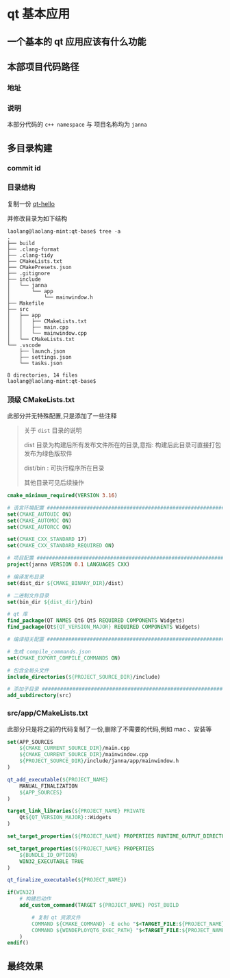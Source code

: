 # qt 基本应用

## 一个基本的 qt 应用应该有什么功能

## 本部项目代码路径

### 地址

### 说明

本部分代码的 `c++ namespace` 与 项目名称均为 `janna`

## 多目录构建

### commit id



### 目录结构

复制一份 [qt-hello](https://github.com/ghost-hello-project/xui-note/tree/main/code/qt/qt-hello)

并修改目录为如下结构

```
laolang@laolang-mint:qt-base$ tree -a
.
├── build
├── .clang-format
├── .clang-tidy
├── CMakeLists.txt
├── CMakePresets.json
├── .gitignore
├── include
│   └── janna
│       └── app
│           └── mainwindow.h
├── Makefile
├── src
│   ├── app
│   │   ├── CMakeLists.txt
│   │   ├── main.cpp
│   │   └── mainwindow.cpp
│   └── CMakeLists.txt
└── .vscode
    ├── launch.json
    ├── settings.json
    └── tasks.json

8 directories, 14 files
laolang@laolang-mint:qt-base$ 
```

### 顶级 CMakeLists.txt

此部分并无特殊配置,只是添加了一些注释

> 关于 `dist` 目录的说明
> 
> dist 目录为构建后所有发布文件所在的目录,意指: 构建后此目录可直接打包发布为绿色版软件
> 
> dist/bin : 可执行程序所在目录
> 
> 其他目录可见后续操作

```cmake
cmake_minimum_required(VERSION 3.16)

# 语言环境配置 ###########################################################################################################
set(CMAKE_AUTOUIC ON)
set(CMAKE_AUTOMOC ON)
set(CMAKE_AUTORCC ON)

set(CMAKE_CXX_STANDARD 17)
set(CMAKE_CXX_STANDARD_REQUIRED ON)

# 项目配置 ##############################################################################################################
project(janna VERSION 0.1 LANGUAGES CXX)

# 编译发布目录
set(dist_dir ${CMAKE_BINARY_DIR}/dist)

# 二进制文件目录
set(bin_dir ${dist_dir}/bin)

# qt 库
find_package(QT NAMES Qt6 Qt5 REQUIRED COMPONENTS Widgets)
find_package(Qt${QT_VERSION_MAJOR} REQUIRED COMPONENTS Widgets)

# 编译相关配置 ###########################################################################################################

# 生成 compile_commands.json
set(CMAKE_EXPORT_COMPILE_COMMANDS ON)

# 包含全局头文件
include_directories(${PROJECT_SOURCE_DIR}/include)

# 添加子目录 #############################################################################################################
add_subdirectory(src)
```

### src/app/CMakeLists.txt

此部分只是将之前的代码复制了一份,删除了不需要的代码,例如 mac 、安装等

```cmake
set(APP_SOURCES
    ${CMAKE_CURRENT_SOURCE_DIR}/main.cpp
    ${CMAKE_CURRENT_SOURCE_DIR}/mainwindow.cpp
    ${PROJECT_SOURCE_DIR}/include/janna/app/mainwindow.h
)

qt_add_executable(${PROJECT_NAME}
    MANUAL_FINALIZATION
    ${APP_SOURCES}
)

target_link_libraries(${PROJECT_NAME} PRIVATE
    Qt${QT_VERSION_MAJOR}::Widgets
)

set_target_properties(${PROJECT_NAME} PROPERTIES RUNTIME_OUTPUT_DIRECTORY ${bin_dir})

set_target_properties(${PROJECT_NAME} PROPERTIES
    ${BUNDLE_ID_OPTION}
    WIN32_EXECUTABLE TRUE
)

qt_finalize_executable(${PROJECT_NAME})

if(WIN32)
    # 构建后动作
    add_custom_command(TARGET ${PROJECT_NAME} POST_BUILD

        # 复制 qt 资源文件
        COMMAND ${CMAKE_COMMAND} -E echo "$<TARGET_FILE:${PROJECT_NAME}>"
        COMMAND ${WINDEPLOYQT6_EXEC_PATH} "$<TARGET_FILE:${PROJECT_NAME}>"
    )
endif()
```


## 最终效果
